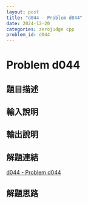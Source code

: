 ```yaml
---
layout: post
title: "d044 - Problem d044"
date: 2024-12-20
categories: zerojudge cpp
problem_id: d044
---
```


# Problem d044

## 題目描述



## 輸入說明



## 輸出說明



## 解題連結

[d044 - Problem d044](https://zerojudge.tw/ShowProblem?problemid=d044)

## 解題思路

